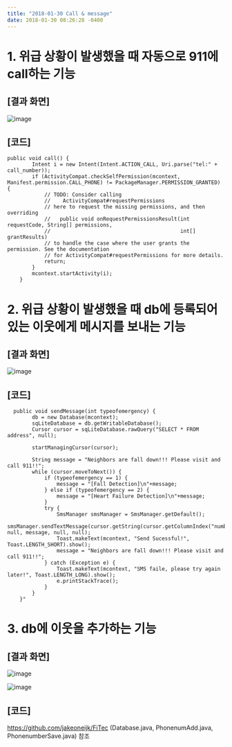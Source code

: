```yaml
---
title: "2018-01-30 Call & message"
date: 2018-01-30 08:26:28 -0400
---
```


# 1. 위급 상황이 발생했을 때 자동으로 911에 call하는 기능

## [결과 화면]

![image](https://user-images.githubusercontent.com/32701768/52235697-e5f6be00-2892-11e9-9447-525d5af447b4.png)

## [코드]
~~~
public void call() {
        Intent i = new Intent(Intent.ACTION_CALL, Uri.parse("tel:" + call_number));
        if (ActivityCompat.checkSelfPermission(mcontext, Manifest.permission.CALL_PHONE) != PackageManager.PERMISSION_GRANTED) {
            // TODO: Consider calling
            //    ActivityCompat#requestPermissions
            // here to request the missing permissions, and then overriding
            //   public void onRequestPermissionsResult(int requestCode, String[] permissions,
            //                                          int[] grantResults)
            // to handle the case where the user grants the permission. See the documentation
            // for ActivityCompat#requestPermissions for more details.
            return;
        }
        mcontext.startActivity(i);
    }
~~~
    
# 2. 위급 상황이 발생했을 때 db에 등록되어 있는 이웃에게 메시지를 보내는 기능

## [결과 화면]

![image](https://user-images.githubusercontent.com/32701768/52235759-0888d700-2893-11e9-9006-bf06cde6a040.png)

## [코드]
~~~
  public void sendMessage(int typeofemergency) {
        db = new Database(mcontext);
        sqLiteDatabase = db.getWritableDatabase();
        Cursor cursor = sqLiteDatabase.rawQuery("SELECT * FROM address", null);

        startManagingCursor(cursor);

        String message = "Neighbors are fall down!!! Please visit and call 911!!";
        while (cursor.moveToNext()) {
            if (typeofemergency == 1) {
                message = "[Fall Detection]\n"+message;
            } else if (typeofemergency == 2) {
                message = "[Heart Failure Detection]\n"+message;
            }
            try {
                SmsManager smsManager = SmsManager.getDefault();
                smsManager.sendTextMessage(cursor.getString(cursor.getColumnIndex("number")), null, message, null, null);
                Toast.makeText(mcontext, "Send Sucessful!", Toast.LENGTH_SHORT).show();
                message = "Neighbors are fall down!!! Please visit and call 911!!";
            } catch (Exception e) {
                Toast.makeText(mcontext, "SMS faile, please try again later!", Toast.LENGTH_LONG).show();
                e.printStackTrace();
            }
        }
    }"
  ~~~

   

# 3. db에 이웃을 추가하는 기능

## [결과 화면]

![image](https://user-images.githubusercontent.com/32701768/52235830-3b32cf80-2893-11e9-9110-54126a9a7d5b.png)

![image](https://user-images.githubusercontent.com/32701768/52235842-4128b080-2893-11e9-9957-e59563d67207.png)

## [코드]

https://github.com/jakeoneijk/FiTec
(Database.java, PhonenumAdd.java, PhonenumberSave.java) 참조
